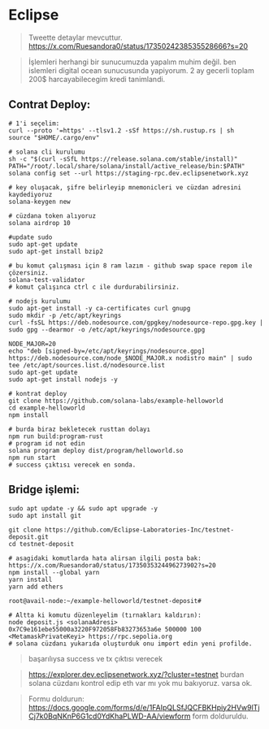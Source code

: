 # Eclipse

> Tweette detaylar mevcuttur.
> https://x.com/Ruesandora0/status/1735024238535528666?s=20

> İşlemleri herhangi bir sunucumuzda yapalım muhim değil.
> ben islemleri digital ocean sunucusunda yapiyorum. 2 ay gecerli toplam 200$ harcayabilecegim kredi tanimlandi.


## Contrat Deploy:

```console
# 1'i seçelim:
curl --proto '=https' --tlsv1.2 -sSf https://sh.rustup.rs | sh
source "$HOME/.cargo/env"

# solana cli kurulumu
sh -c "$(curl -sSfL https://release.solana.com/stable/install)"
PATH="/root/.local/share/solana/install/active_release/bin:$PATH"
solana config set --url https://staging-rpc.dev.eclipsenetwork.xyz

# key oluşacak, şifre belirleyip mnemonicleri ve cüzdan adresini kaydediyoruz
solana-keygen new

# cüzdana token alıyoruz
solana airdrop 10

#update sudo
sudo apt-get update
sudo apt-get install bzip2

# bu komut çalışması için 8 ram lazım - github swap space repom ile çözersiniz.
solana-test-validator
# komut çalışınca ctrl c ile durdurabilirsiniz.

# nodejs kurulumu
sudo apt-get install -y ca-certificates curl gnupg
sudo mkdir -p /etc/apt/keyrings
curl -fsSL https://deb.nodesource.com/gpgkey/nodesource-repo.gpg.key | sudo gpg --dearmor -o /etc/apt/keyrings/nodesource.gpg

NODE_MAJOR=20
echo "deb [signed-by=/etc/apt/keyrings/nodesource.gpg] https://deb.nodesource.com/node_$NODE_MAJOR.x nodistro main" | sudo tee /etc/apt/sources.list.d/nodesource.list
sudo apt-get update
sudo apt-get install nodejs -y

# kontrat deploy 
git clone https://github.com/solana-labs/example-helloworld
cd example-helloworld
npm install

# burda biraz bekletecek rusttan dolayı
npm run build:program-rust
# program id not edin
solana program deploy dist/program/helloworld.so
npm run start
# success çıktısı verecek en sonda.

```

## Bridge işlemi:

```console
sudo apt update -y && sudo apt upgrade -y
sudo apt install git

git clone https://github.com/Eclipse-Laboratories-Inc/testnet-deposit.git
cd testnet-deposit

# asagidaki komutlarda hata alirsan ilgili posta bak: https://x.com/Ruesandora0/status/1735035324496273902?s=20
npm install --global yarn
yarn install
yarn add ethers

root@avail-node:~/example-helloworld/testnet-deposit# 

# Altta ki komutu düzenleyelim (tırnakları kaldırın):
node deposit.js <solanaAdresi> 0x7C9e161ebe55000a3220F972058Fb83273653a6e 500000 100 <MetamaskPrivateKeyi> https://rpc.sepolia.org
# solana cüzdanı yukarıda oluşturduk onu import edin yeni profilde.
```

> başarılıysa success ve tx çıktısı verecek

> https://explorer.dev.eclipsenetwork.xyz/?cluster=testnet burdan solana cüzdanı kontrol edip eth var mı yok mu bakıyoruz. varsa ok.

> Formu doldurun: https://docs.google.com/forms/d/e/1FAIpQLSfJQCFBKHpiy2HVw9lTjCj7k0BqNKnP6G1cd0YdKhaPLWD-AA/viewform
> form dolduruldu.
